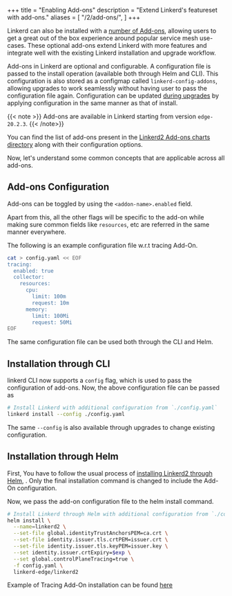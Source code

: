 +++
title = "Enabling Add-ons"
description = "Extend Linkerd's featureset with add-ons."
aliases = [
  "/2/add-ons/",
]
+++

Linkerd can also be installed with a
[number of Add-ons](https://github.com/linkerd/linkerd2/tree/main/charts/add-ons),
allowing users to get a great out of the box experience around
popular service mesh use-cases.
These optional add-ons extend Linkerd with more features
and integrate well with the existing Linkerd installation and upgrade workflow.

Add-ons in Linkerd are optional and configurable. A configuration file is passed
to the install operation (available  both through Helm and CLI).
This configuration is also stored as a configmap called `linkerd-config-addons`,
allowing upgrades to work seamlessly without having user to pass the configuration
file again. Configuration can be updated [during upgrades](https://linkerd.io../upgrade/)
by applying configuration in the same manner as that of install.

{{< note >}}
Add-ons are available in Linkerd starting from version `edge-20.2.3`.
{{< /note>}}

You can find the list of add-ons present in the
[Linkerd2 Add-ons charts directory](https://github.com/linkerd/linkerd2/tree/main/charts/add-ons)
along with their configuration options.

Now, let's understand some common concepts that are applicable across all add-ons.

## Add-ons Configuration

Add-ons can be toggled by using the `<addon-name>.enabled` field.

Apart from this, all the other flags will be specific to the add-on while making
sure common fields like `resources`, etc are referred in the same manner everywhere.

The following is an example configuration file w.r.t tracing Add-On.

```bash
cat > config.yaml << EOF
tracing:
  enabled: true
  collector:
    resources:
      cpu:
        limit: 100m
        request: 10m
      memory:
        limit: 100Mi
        request: 50Mi
EOF
```

The same configuration file can be used both through the CLI and Helm.

## Installation through CLI

linkerd CLI now supports a `config` flag, which is used to pass the configuration
of add-ons. Now, the above configuration file can be passed as

```bash
# Install Linkerd with additional configuration from `./config.yaml`
linkerd install --config ./config.yaml
```

The same `--config` is also available through upgrades to change existing configuration.

## Installation through Helm

First, You have to follow the
usual process of [installing Linkerd2 through Helm](https://linkerd.io../install-helm/),
. Only the final installation command is changed to include the Add-On configuration.

Now, we pass the add-on configuration file to the helm install command.

```bash
# Install Linkerd through Helm with additional configuration from `./config.yaml`
helm install \
  --name=linkerd2 \
  --set-file global.identityTrustAnchorsPEM=ca.crt \
  --set-file identity.issuer.tls.crtPEM=issuer.crt \
  --set-file identity.issuer.tls.keyPEM=issuer.key \
  --set identity.issuer.crtExpiry=$exp \
  --set global.controlPlaneTracing=true \
  -f config.yaml \
  linkerd-edge/linkerd2
```

Example of Tracing Add-On installation can be found [here](https://linkerd.io../distributed-tracing/)
